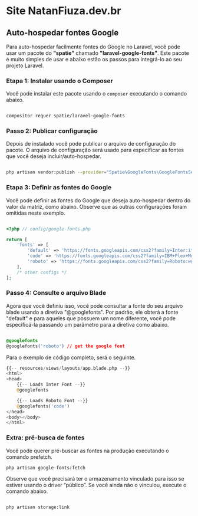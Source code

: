 # Site NatanFiuza.dev.br





## Auto-hospedar fontes Google

Para auto-hospedar facilmente fontes do Google no Laravel, você pode usar um pacote do **"spatie"** chamado **"laravel-google-fonts"**. Este pacote é muito simples de usar e abaixo estão os passos para integrá-lo ao seu projeto Laravel.

### Etapa 1: Instalar usando o Composer

Você pode instalar este pacote usando o `composer` executando o comando abaixo.

```bash

compositor requer spatie/laravel-google-fonts

```
### Passo 2: Publicar configuração

Depois de instalado você pode publicar o arquivo de configuração do pacote. O arquivo de configuração será usado para especificar as fontes que você deseja incluir/auto-hospedar.

```bash

php artisan vendor:publish --provider="Spatie\GoogleFonts\GoogleFontsServiceProvider" --tag="google-fonts-config"

```


### Etapa 3: Definir as fontes do Google
Você pode definir as fontes do Google que deseja auto-hospedar dentro do valor da matriz, como abaixo. Observe que as outras configurações foram omitidas neste exemplo.

```php

<?php // config/google-fonts.php

return [
    'fonts' => [
        'default' => 'https://fonts.googleapis.com/css2?family=Inter:ital,wght@0,400;0,700;1,400;1,700&display=swap',
        'code' => 'https://fonts.googleapis.com/css2?family=IBM+Plex+Mono:ital,wght@0,400;0,700;1,400&display=swap',
        'roboto' => 'https://fonts.googleapis.com/css2?family=Roboto:wght@300;400;500;700;900'
    ],
    /* other configs */
];


```


### Passo 4: Consulte o arquivo Blade
Agora que você definiu isso, você pode consultar a fonte do seu arquivo blade usando a diretiva "@googlefonts". Por padrão, ele obterá a fonte "default" e para aqueles que possuem um nome diferente, você pode especificá-la passando um parâmetro para a diretiva como abaixo.

```css

@googlefonts
@googlefonts('roboto') // get the google font

```

Para o exemplo de código completo, será o seguinte.
```php
{{-- resources/views/layouts/app.blade.php --}}
<html>
<head>
    {{-- Loads Inter Font --}}
    @googlefonts

    {{-- Loads Roboto Font --}}
    @googlefonts('code')
</head>
<body></body>
</html>

```
### Extra: pré-busca de fontes
Você pode querer pré-buscar as fontes na produção executando o comando prefetch.

```bash
php artisan google-fonts:fetch

```


Observe que você precisará ter o armazenamento vinculado para isso se estiver usando o driver “público”. Se você ainda não o vinculou, execute o comando abaixo.

```bash

php artisan storage:link

```
